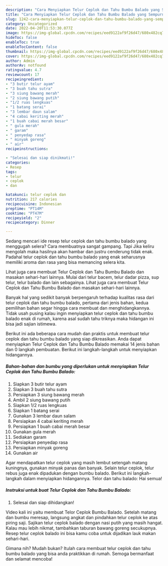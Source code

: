 ```yaml
---
description: "Cara Menyiapkan Telur Ceplok dan Tahu Bumbu Balado yang Sempurna"
title: "Cara Menyiapkan Telur Ceplok dan Tahu Bumbu Balado yang Sempurna"
slug: 1242-cara-menyiapkan-telur-ceplok-dan-tahu-bumbu-balado-yang-sempurna
category: Uncategorized
date: 2022-04-20T11:53:30.077Z
image: https://img-global.cpcdn.com/recipes/eed9122af9f26d47/680x482cq70/telur-ceplok-dan-tahu-bumbu-balado-foto-resep-utama.jpg
hideToc: false
enableToc: true
enableTocContent: false
thumbnail: https://img-global.cpcdn.com/recipes/eed9122af9f26d47/680x482cq70/telur-ceplok-dan-tahu-bumbu-balado-foto-resep-utama.jpg
cover: https://img-global.cpcdn.com/recipes/eed9122af9f26d47/680x482cq70/telur-ceplok-dan-tahu-bumbu-balado-foto-resep-utama.jpg
author: Admin
authorAv: notfound
ratingvalue: 4.7
reviewcount: 17
recipeingredient:
- "3 butir telur ayam"
- "3 buah tahu sutra"
- "3 siung bawang merah"
- "2 siung bawang putih"
- "1/2 ruas lengkuas"
- "1 batang serai"
- "3 lembar daun salam"
- "4 cabai keriting merah"
- "1 buah cabai merah besar"
- " gula merah"
- " garam"
- " penyedap rasa"
- " minyak goreng"
- " air"
recipeinstructions:

- "Selesai dan siap dinikmati!"
categories:
- Resep
tags:
- telur
- ceplok
- dan

katakunci: telur ceplok dan 
nutrition: 217 calories
recipecuisine: Indonesian
preptime: "PT14M"
cooktime: "PT47M"
recipeyield: "2"
recipecategory: Dinner

---
```



Sedang mencari ide resep telur ceplok dan tahu bumbu balado yang menggugah selera? Cara membuatnya sangat gampang. Tapi Jika keliru mengolah maka hasilnya akan hambar dan justru cenderung tidak enak. Padahal telur ceplok dan tahu bumbu balado yang enak seharusnya memiliki aroma dan rasa yang bisa memancing selera kita.


Lihat juga cara membuat Telur Ceplok dan Tahu Bumbu Balado dan masakan sehari-hari lainnya. Mulai dari telur bacem, telur dadar pizza, sup telur, telur balado dan lain sebagainya. Lihat juga cara membuat Telur Ceplok dan Tahu Bumbu Balado dan masakan sehari-hari lainnya.

Banyak hal yang sedikit banyak berpengaruh terhadap kualitas rasa dari telur ceplok dan tahu bumbu balado, pertama dari jenis bahan, kedua pemilihan bahan segar hingga cara membuat dan menghidangkannya. Tidak usah pusing kalau ingin menyiapkan telur ceplok dan tahu bumbu balado enak di rumah, karena asal sudah tahu triknya maka hidangan ini bisa jadi sajian istimewa.


Berikut ini ada beberapa cara mudah dan praktis untuk membuat telur ceplok dan tahu bumbu balado yang siap dikreasikan. Anda dapat menyiapkan Telur Ceplok dan Tahu Bumbu Balado memakai 14 jenis bahan dan 0 langkah pembuatan. Berikut ini langkah-langkah untuk menyiapkan hidangannya.

<!--inarticleads1-->

##### Bahan-bahan dan bumbu yang diperlukan untuk menyiapkan Telur Ceplok dan Tahu Bumbu Balado:

1. Siapkan 3 butir telur ayam
1. Siapkan 3 buah tahu sutra
1. Persiapkan 3 siung bawang merah
1. Ambil 2 siung bawang putih
1. Siapkan 1/2 ruas lengkuas
1. Siapkan 1 batang serai
1. Gunakan 3 lembar daun salam
1. Persiapkan 4 cabai keriting merah
1. Persiapkan 1 buah cabai merah besar
1. Gunakan  gula merah
1. Sediakan  garam
1. Persiapkan  penyedap rasa
1. Persiapkan  minyak goreng
1. Gunakan  air


Agar mendapatkan telur ceplok yang masih lembut setengah matang kuningnya, gunakan minyak panas dan banyak. Selain telur ceplok, telur rebus juga enak dipadukan dengan bumbu balado. Berikut ini langkah-langkah dalam menyiapkan hidangannya. Telor dan tahu balado: Hai semua! 

<!--inarticleads2-->

##### Instruksi untuk buat Telur Ceplok dan Tahu Bumbu Balado:


1. Selesai dan siap dihidangkan!

Video kali ini yaitu membuat Telor Ceplok Bumbu Balado. Setelah matang dan bumbu meresap, langsung angkat dan pindahkan telur ceplok ke atas piring saji. Sajikan telur ceplok balado dengan nasi putih yang masih hangat. Kalau mau lebih nikmat, tambahkan taburan bawang goreng secukupnya. Resep telur ceplok balado ini bisa kamu coba untuk dijadikan lauk makan sehari-hari. 

Gimana nih? Mudah bukan? Itulah cara membuat telur ceplok dan tahu bumbu balado yang bisa anda praktikkan di rumah. Semoga bermanfaat dan selamat mencoba!
